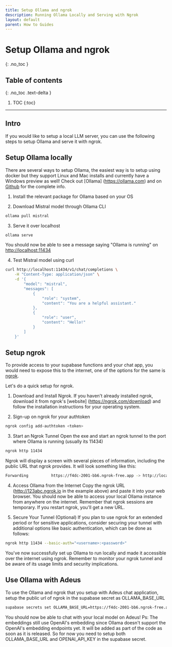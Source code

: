 ```yaml
---
title: Setup Ollama and ngrok
description: Running Ollama Locally and Serving with Ngrok
layout: default
parent: How to Guides
---
```


# Setup Ollama and ngrok
{: .no_toc }

## Table of contents
{: .no_toc .text-delta }

1. TOC
{:toc}

---

## Intro
If you would like to setup a local LLM server, you can use the following steps to setup Ollama and serve it with ngrok.


## Setup Ollama locally

There are several ways to setup Ollama, the easiest way is to setup using docker but they support Linux and Mac installs and currently have a Windows preview as well!
Check out [Ollama] (https://ollama.com) and on [Github](https://github.com/ollama/ollama) for the complete info.


1. Install the relevant package for Ollama based on your OS

2. Download Mistral model through Ollama CLI
```bash
ollama pull mistral
```

3. Serve it over localhost
```bash
ollama serve
```

You should now be able to see a message saying "Ollama is running" on [http://localhost:11434](http://localhost:11434)

4. Test Mistral model using curl
```bash
curl http://localhost:11434/v1/chat/completions \
    -H "Content-Type: application/json" \
    -d '{
        "model": "mistral",
        "messages": [
            {
                "role": "system",
                "content": "You are a helpful assistant."
            },
            {
                "role": "user",
                "content": "Hello!"
            }
        ]
    }'
```


## Setup ngrok

To provide access to your supabase functions and your chat app, you would need to expose this to the internet, one of the options for the same is [ngrok](https://ngrok.com/).

Let's do a quick setup for ngrok.


1. Download and Install Ngrok. If you haven't already installed ngrok, download it from ngrok's [website] (https://ngrok.com/download) and follow the installation instructions for your operating system.

2. Sign-up on ngrok for your authtoken

```bash
ngrok config add-authtoken <token>
```

3. Start an Ngrok Tunnel
Open the exe and start an ngrok tunnel to the port where Ollama is running (usually its 11434)
```bash
ngrok http 11434
```
Ngrok will display a screen with several pieces of information, including the public URL that ngrok provides. It will look something like this:
```bash
Forwarding          https://f4dc-2001-bb6.ngrok-free.app -> http://localhost:11434
```

4. Access Ollama from the Internet
Copy the ngrok URL (http://123abc.ngrok.io in the example above) and paste it into your web browser. You should now be able to access your local Ollama instance from anywhere on the internet.
Remember that ngrok sessions are temporary. If you restart ngrok, you'll get a new URL.

5. Secure Your Tunnel (Optional)
If you plan to use ngrok for an extended period or for sensitive applications, consider securing your tunnel with additional options like basic authentication, which can be done as follows:

```bash
ngrok http 11434 --basic-auth="<username>:<password>"
```
You've now successfully set up Ollama to run locally and made it accessible over the internet using ngrok. Remember to monitor your ngrok tunnel and be aware of its usage limits and security implications.


## Use Ollama with Adeus

To use the Ollama and ngrok that you setup with Adeus chat application, setup the public url of ngrok in the supabase secret as OLLAMA_BASE_URL

```bash
supabase secrets set OLLAMA_BASE_URL=https://f4dc-2001-bb6.ngrok-free.app
```

You should now be able to chat with your local model on Adeus!
Ps: The embeddings still use OpenAI's embedding since Ollama doesn't support the OpenAI's embedding endpoints yet. It will be added as part of the code as soon as it is released. So for now you need to setup both OLLAMA_BASE_URL and OPENAI_API_KEY in the supabase secret.
